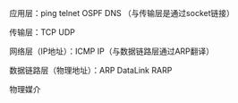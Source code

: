 应用层：ping telnet OSPF DNS （与传输层是通过socket链接）

传输层：TCP UDP

网络层（IP地址）：ICMP IP（与数据链路层通过ARP翻译）

数据链路层（物理地址）：ARP DataLink RARP

物理媒介